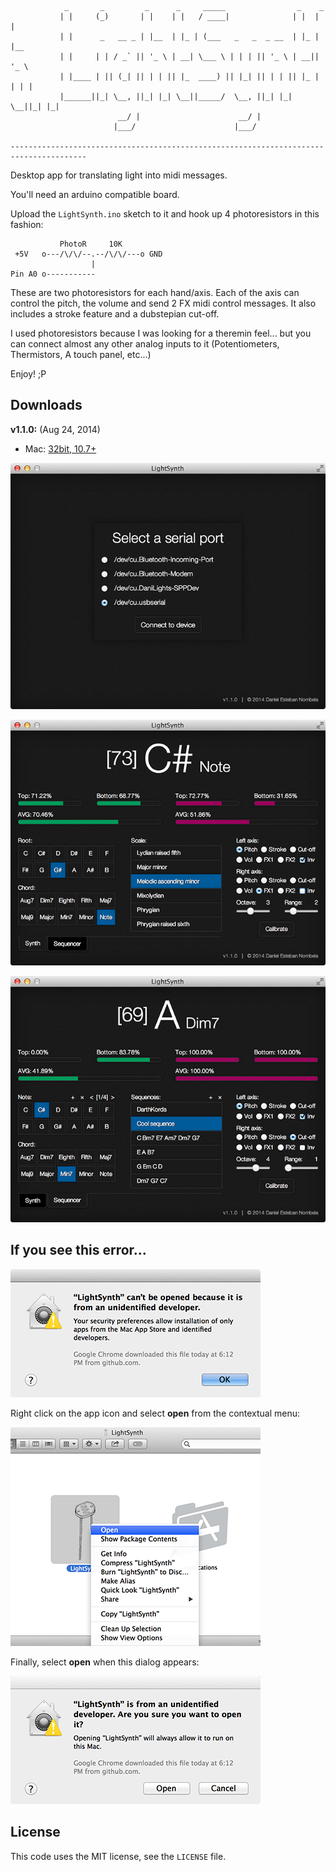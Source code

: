 			    _       _         _      _     _____                _    _     
			   | |     (_)       | |    | |   / ____|              | |  | |    
			   | |      _   __ _ | |__  | |_ | (___   _   _  _ __  | |_ | |__  
			   | |     | | / _` || '_ \ | __| \___ \ | | | || '_ \ | __|| '_ \ 
			   | |____ | || (_| || | | || |_  ____) || |_| || | | || |_ | | | |
			   |______||_| \__, ||_| |_| \__||_____/  \__, ||_| |_| \__||_| |_|
			                __/ |                      __/ |                   
			               |___/                      |___/                    

	---------------------------------------------------------------------------------------

Desktop app for translating light into midi messages.

You'll need an arduino compatible board.

Upload the `LightSynth.ino` sketch to it and hook up 4 photoresistors in this fashion:

               PhotoR     10K
     +5V   o---/\/\/--.--/\/\/---o GND
                      |
    Pin A0 o-----------

These are two photoresistors for each hand/axis. Each of the axis can control the pitch, the volume and send 2 FX midi control messages. It also includes a stroke feature and a dubstepian cut-off.

I used photoresistors because I was looking for a theremin feel... but you can connect almost any other analog inputs to it (Potentiometers, Thermistors, A touch panel, etc...)

Enjoy! ;P

## Downloads
**v1.1.0:** (Aug 24, 2014)

 * Mac: [32bit, 10.7+](https://github.com/danielesteban/LightSynth/releases/download/v1.1.0/LightSynth-darwin.dmg)

![Connect View](https://raw.githubusercontent.com/danielesteban/LightSynth/master/screenshots/connect.png)

![Synth View](https://raw.githubusercontent.com/danielesteban/LightSynth/master/screenshots/synth.png)

![Sequencer View](https://raw.githubusercontent.com/danielesteban/LightSynth/master/screenshots/sequencer.png)

## If you see this error...

![Gatekeeper error](https://raw.githubusercontent.com/danielesteban/LightSynth/master/screenshots/gatekeeper1.png)

Right click on the app icon and select **open** from the contextual menu:

![App contextual menu](https://raw.githubusercontent.com/danielesteban/LightSynth/master/screenshots/gatekeeper2.png)

Finally, select **open** when this dialog appears:

![Gatekeeper dialog](https://raw.githubusercontent.com/danielesteban/LightSynth/master/screenshots/gatekeeper3.png)

## License
This code uses the MIT license, see the `LICENSE` file.
